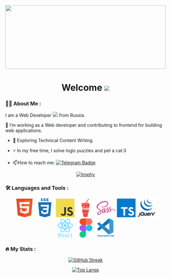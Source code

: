 <div id="header" align="center">
  <img src="https://media.giphy.com/media/lbcLMX9B6sTsGjUmS3/giphy-downsized.gif" width="100%" height="200"/>
</div>
<h1 align="center">
  Welcome
  <img src="https://media.giphy.com/media/hvRJCLFzcasrR4ia7z/giphy.gif" width="30px"/>
</h1>


### :man_technologist: About Me :
I am a Web Developer <img src="https://media.giphy.com/media/WUlplcMpOCEmTGBtBW/giphy.gif" width="30"> from Russia.

 :telescope: I’m working as a Web developer and contributing to frontend for building web applications.

- :seedling: Exploring Technical Content Writing.

- :zap: In my free time, I solve logic puzzles and pet a cat:3

- :mailbox:How to reach me: [![Telegram Badge](https://img.shields.io/badge/Telegram-white?style=for-the-badge&logo=telegram&logoColor=white)](https://t.me/Dakwol)

<div align="center">
  
  [![trophy](https://github-profile-trophy.vercel.app/?username=dakwol)](https://github-profile-trophy.vercel.app/?username=ryo-ma&theme=tokyonight)
  
</div>

### :hammer_and_wrench: Languages and Tools :

<div align="center">
  
  <img src="https://github.com/devicons/devicon/blob/master/icons/html5/html5-original.svg" title="HTML5" alt="HTML" width="60" height="60"/>
  <img src="https://github.com/devicons/devicon/blob/master/icons/css3/css3-plain-wordmark.svg"  title="CSS3" alt="CSS" width="60" height="60"/>
  <img src="https://github.com/devicons/devicon/blob/master/icons/javascript/javascript-original.svg" title="JavaScript" alt="JavaScript" width="60" height="60"/>
  
  <img src="https://github.com/devicons/devicon/blob/master/icons/gulp/gulp-plain.svg" title="Gulp" alt="Gulp" width="60" height="60"/>
  <img src="https://github.com/devicons/devicon/blob/master/icons/sass/sass-original.svg" title="Sass" alt="Sass" width="60" height="60"/>
  <img src="https://github.com/devicons/devicon/blob/master/icons/typescript/typescript-original.svg" title="TS" alt="TS" width="60" height="60"/>
  
  
  <img src="https://github.com/devicons/devicon/blob/master/icons/jquery/jquery-original-wordmark.svg" title="JQuery" alt="JQuery" width="60" height="60"/>
  
  <img src="https://github.com/devicons/devicon/blob/master/icons/react/react-original-wordmark.svg" title="React" alt="React" width="60" height="60"/>
  <img src="https://github.com/devicons/devicon/blob/master/icons/figma/figma-original.svg" title="Figma" alt="Figma" width="60" height="60"/>
  <img src="https://github.com/devicons/devicon/blob/master/icons/vscode/vscode-original-wordmark.svg" title="VSCode" alt="VSCode" width="60" height="60"/>
  
</div>

  ### :fire: My Stats :
<div  align="center" flex-direction="row">
  
[![GitHub Streak](http://github-readme-streak-stats.herokuapp.com?user=dakwol&theme=tokyonight&border_radius=10)](https://git.io/streak-stats)

[![Top Langs](https://github-readme-stats.vercel.app/api/top-langs/?username=dakwol&layout=compact&theme=tokyonight&border_radius=10)](https://github.com/anuraghazra/github-readme-stats)
</div>


